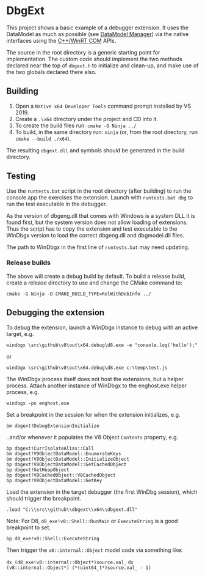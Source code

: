 # DbgExt
This project shows a basic example of a debugger extension. It uses the DataModel
as much as possible (see [DataModel Manager]) via the native interfaces using the
[C++/WinRT COM] APIs.

The source in the root directory is a generic starting point for implementation.
The custom code should implement the two methods declared near the top of
`dbgext.h` to initialize and clean-up, and make use of the two globals declared
there also.

## Building

1. Open a `Native x64 Developer Tools` command prompt installed by VS 2019.
2. Create a `.\x64` directory under the project and CD into it.
3. To create the build files run: `cmake -G Ninja ../`
4. To build, in the same directory run: `ninja` (or, from the root directory, run `cmake --build ./x64`).

The resulting `dbgext.dll` and symbols should be generated in the build directory.

## Testing

Use the `runtests.bat` script in the root directory (after building) to run the
console app the exercises the extension. Launch with `runtests.bat dbg` to run
the test executable in the debugger.

As the version of dbgeng.dll that comes with Windows is a system DLL it is found
first, but the system version does not allow loading of extensions. Thus the
script has to copy the extension and test executable to the WinDbgx version to
load the correct dbgeng.dll and dbgmodel.dll files.

The path to WinDbgx in the first line of `runtests.bat` may need updating.

### Release builds

The above will create a debug build by default. To build a release build, create
a release directory to use and change the CMake command to:

`cmake -G Ninja -D CMAKE_BUILD_TYPE=RelWithDebInfo ../`

## Debugging the extension

To debug the extension, launch a WinDbgx instance to debug with an active target, e.g.

`windbgx \src\github\v8\out\x64.debug\d8.exe -e "console.log('hello');"`

or

`windbgx \src\github\v8\out\x64.debug\d8.exe c:\temp\test.js`

The WinDbgx process itself does not host the extensions, but a helper process.
Attach another instance of WinDbgx to the enghost.exe helper process, e.g.

`windbgx -pn enghost.exe`

Set a breakpoint in the session for when the extension initializes, e.g.

`bm dbgext!DebugExtensionInitialize`

..and/or whenever it populates the V8 Object `Contents` property, e.g.

```text
bp dbgext!CurrIsolateAlias::Call
bm dbgext!V9ObjectDataModel::EnumerateKeys
bm dbgext!V8ObjectDataModel::InitializeObject
bp dbgext!V8ObjectDataModel::GetCachedObject
bp dbgext!GetHeapObject
bp dbgext!V8CachedObject::V8CachedObject
bp dbgext!V8ObjectDataModel::GetKey
```

Load the extension in the target debugger (the first WinDbg session), which should trigger the breakpoint.

`.load "C:\\src\\github\\dbgext\\x64\\dbgext.dll"`

Note: For D8, `d8_exe!v8::Shell::RunMain` or `ExecuteString` is a good breakpoint to set.

`bp d8_exe!v8::Shell::ExecuteString`

Then trigger the `v8::internal::Object` model code via something like:

`dx (d8_exe!v8::internal::Object*)source.val_`
`dx (v8::internal::Object*) (*(uint64_t*)source.val_ - 1)`

[DataModel Manager]: https://docs.microsoft.com/en-us/windows-hardware/drivers/debugger/data-model-cpp-overview
[C++/WinRT COM]: https://docs.microsoft.com/en-us/windows/uwp/cpp-and-winrt-apis/consume-com
